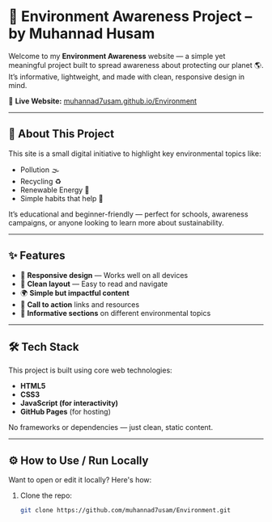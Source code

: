 # 🌿 Environment Awareness Project – by Muhannad Husam

Welcome to my **Environment Awareness** website — a simple yet meaningful project built to spread awareness about protecting our planet 🌎. It’s informative, lightweight, and made with clean, responsive design in mind.

🔗 **Live Website:** [muhannad7usam.github.io/Environment](https://muhannad7usam.github.io/Environment/)

---

## 📘 About This Project

This site is a small digital initiative to highlight key environmental topics like:

- Pollution 🌫️
- Recycling ♻️
- Renewable Energy 🔋
- Simple habits that help 🌱

It’s educational and beginner-friendly — perfect for schools, awareness campaigns, or anyone looking to learn more about sustainability.

---

## ✨ Features

- 📱 **Responsive design** — Works well on all devices  
- 🎨 **Clean layout** — Easy to read and navigate  
- 🌍 **Simple but impactful content**  
- 🔗 **Call to action** links and resources  
- 🧠 **Informative sections** on different environmental topics

---

## 🛠 Tech Stack

This project is built using core web technologies:

- **HTML5**
- **CSS3**
- **JavaScript (for interactivity)**
- **GitHub Pages** (for hosting)

No frameworks or dependencies — just clean, static content.

---

## ⚙️ How to Use / Run Locally

Want to open or edit it locally? Here's how:

1. Clone the repo:
   ```bash
   git clone https://github.com/muhannad7usam/Environment.git
